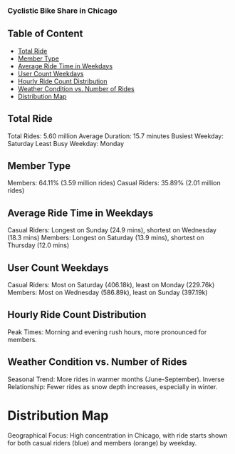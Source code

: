 ### Cyclistic Bike Share in Chicago 

## Table of Content
- [Total Ride](#total-ride)
- [Member Type](member-type)
- [Average Ride Time in Weekdays](average-ride-time-in-weekdays)
- [User Count Weekdays](user-count-weekdays)
- [Hourly Ride Count Distribution](hourly-ride-count-distribution)
- [Weather Condition vs. Number of Rides](weather-condition-vs-number-of-rides)
- [Distribution Map](distribution-map)

## Total Ride
Total Rides: 5.60 million
Average Duration: 15.7 minutes
Busiest Weekday: Saturday
Least Busy Weekday: Monday

## Member Type
Members: 64.11% (3.59 million rides)
Casual Riders: 35.89% (2.01 million rides)

## Average Ride Time in Weekdays
Casual Riders: Longest on Sunday (24.9 mins), shortest on Wednesday (18.3 mins)
Members: Longest on Saturday (13.9 mins), shortest on Thursday (12.0 mins)

## User Count Weekdays
Casual Riders: Most on Saturday (406.18k), least on Monday (229.76k)
Members: Most on Wednesday (586.89k), least on Sunday (397.19k)

## Hourly Ride Count Distribution
Peak Times: Morning and evening rush hours, more pronounced for members.

## Weather Condition vs. Number of Rides
Seasonal Trend: More rides in warmer months (June-September).
Inverse Relationship: Fewer rides as snow depth increases, especially in winter.

# Distribution Map
Geographical Focus: High concentration in Chicago, with ride starts shown for both casual riders (blue) and members (orange) by weekday.
